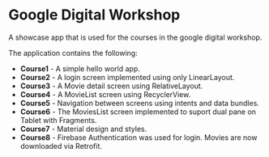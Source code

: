 # Google Digital Workshop
A showcase app that is used for the courses in the google digital workshop.

The application contains the following: 
- **Course1** - A simple hello world app.
- **Course2** - A login screen implemented using only LinearLayout.
- **Course3** - A Movie detail screen using RelativeLayout.
- **Course4** - A MovieList screen using RecyclerView.
- **Course5** - Navigation between screens using intents and data bundles.
- **Course6** - The MoviesList screen implemented to suport dual pane on Tablet with Fragments.
- **Course7** - Material design and styles.
- **Course8** - Firebase Authentication was used for login. Movies are now downloaded via Retrofit.
